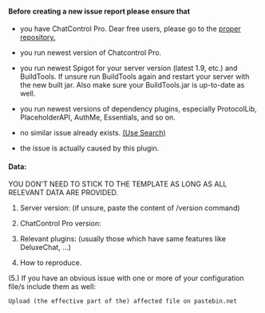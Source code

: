 #### Before creating a new issue report please ensure that

- you have ChatControl Pro. Dear free users, please go to the [proper repository.](https://github.com/kangarko/ChatControl/issues)

- you run newest version of Chatcontrol Pro.

- you run newest Spigot for your server version (latest 1.9, etc.) and BuildTools. If unsure run BuildTools again and restart your server with the new built jar. Also make sure your BuildTools.jar is up-to-date as well.

- you run newest versions of dependency plugins, especially ProtocolLib, PlaceholderAPI, AuthMe, Essentials, and so on.

- no similar issue already exists. [(Use Search)](https://github.com/kangarko/ChatControl-Pro/issues?utf8=%E2%9C%93&q=)

- the issue is actually caused by this plugin.

#### Data:

YOU DON'T NEED TO STICK TO THE TEMPLATE AS LONG AS ALL RELEVANT DATA ARE PROVIDED.

1. Server version: (if unsure, paste the content of /version command)

2. ChatControl Pro version:

3. Relevant plugins: (usually those which have same features like DeluxeChat, ...)

4. How to reproduce.

(5.) If you have an obvious issue with one or more of your configuration file/s include them as well:

```
Upload (the effective part of the) affected file on pastebin.net
```
